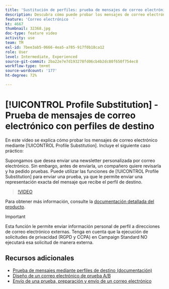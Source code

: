 ```yaml
---
title: 'Sustitución de perfiles: prueba de mensajes de correo electrónico con perfiles de destino'
description: Descubra cómo puede probar los mensajes de correo electrónico con la función de sustitución de perfiles.
feature: 'Correo electrónico  '
kt: 4667
thumbnail: 32368.jpg
doc-type: feature video
activity: use
team: TM
exl-id: 7bee3ab5-0666-4ea5-a785-917f0b18ca12
role: User
level: Intermediate, Experienced
source-git-commit: 2ba22e7e7d193278fd06cb4b2dc80f650f754ec8
workflow-type: tm+mt
source-wordcount: '177'
ht-degree: 72%

---
```


# [!UICONTROL Profile Substitution] - Prueba de mensajes de correo electrónico con perfiles de destino

En este vídeo se explica cómo probar los mensajes de correo electrónico mediante [!UICONTROL Profile Substitution]. Incluye el siguiente caso práctico:

Supongamos que desea enviar una newsletter personalizada por correo electrónico. Sin embargo, antes de enviarla, un compañero quiere revisarla y ha pedido pruebas. Puede utilizar las funciones de [!UICONTROL Profile Substitution] para enviar una prueba, ya que le permite enviar una representación exacta del mensaje que recibe el perfil de destino.

>[!VIDEO](https://video.tv.adobe.com/v/32368?quality=12)

Para obtener más información, consulte la [documentación detallada del producto](https://experienceleague.adobe.com/docs/campaign-standard/using/testing-and-sending/preparing-and-testing-messages/testing-messages-using-target.html?lang=en).

>[!IMPORTANT]
>
>Esta función le permite enviar información personal de perfil a direcciones de correo electrónico externas. Tenga en cuenta que la ejecución de solicitudes de privacidad (RGPD y CCPA) en Campaign Standard NO ejecutará esa solicitud de manera externa.

## Recursos adicionales

* [Prueba de mensajes mediante perfiles de destino (documentación)](https://experienceleague.adobe.com/docs/campaign-standard/using/testing-and-sending/preparing-and-testing-messages/testing-messages-using-target.html?lang=en)
* [Diseño de un correo electrónico de prueba A/B](/help/communication-channels/email/a-b-testing.md)
* [Envío de una prueba, preparación y envío de un correo electrónico](/help/communication-channels/email/sending-test-preparing-sending-email.md)
